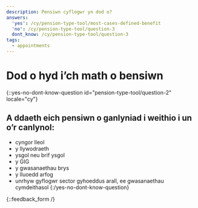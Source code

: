 ```yaml
---
description: Pensiwn cyflogwr yn dod o?
answers:
  'yes': /cy/pension-type-tool/most-cases-defined-benefit
  'no': /cy/pension-type-tool/question-3
  dont_know: /cy/pension-type-tool/question-3
tags:
  - appointments
---
```


# Dod o hyd i’ch math o bensiwn

{::yes-no-dont-know-question id="pension-type-tool/question-2" locale="cy"}
## A ddaeth eich pensiwn o ganlyniad i weithio i un o’r canlynol:

* cyngor lleol
* y llywodraeth
* ysgol neu brif ysgol
* y GIG
* y gwasanaethau brys
* y lluoedd arfog
* unrhyw gyflogwr sector gyhoeddus arall, ee gwasanaethau cymdeithasol
{:/yes-no-dont-know-question}

{::feedback_form /}
